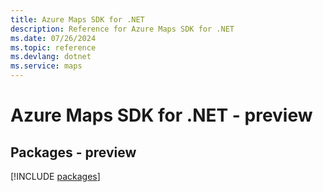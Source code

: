 ```yaml
---
title: Azure Maps SDK for .NET
description: Reference for Azure Maps SDK for .NET
ms.date: 07/26/2024
ms.topic: reference
ms.devlang: dotnet
ms.service: maps
---
```

# Azure Maps SDK for .NET - preview
## Packages - preview
[!INCLUDE [packages](maps-index.md)]